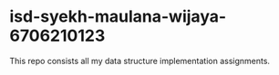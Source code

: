 # isd-syekh-maulana-wijaya-6706210123
This repo consists all my data structure implementation assignments.
